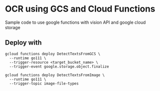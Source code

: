 # OCR using GCS and Cloud Functions

Sample code to use google functions with vision API and google cloud storage

## Deploy with
```
gcloud functions deploy DetectTextsFromGCS \
  --runtime go111 \
  --trigger-resource <target_bucket_name> \
  --trigger-event google.storage.object.finalize
```

```
gcloud functions deploy DetectTextsFromImage \
  --runtime go111 \
  --trigger-topic image-file-types
```
